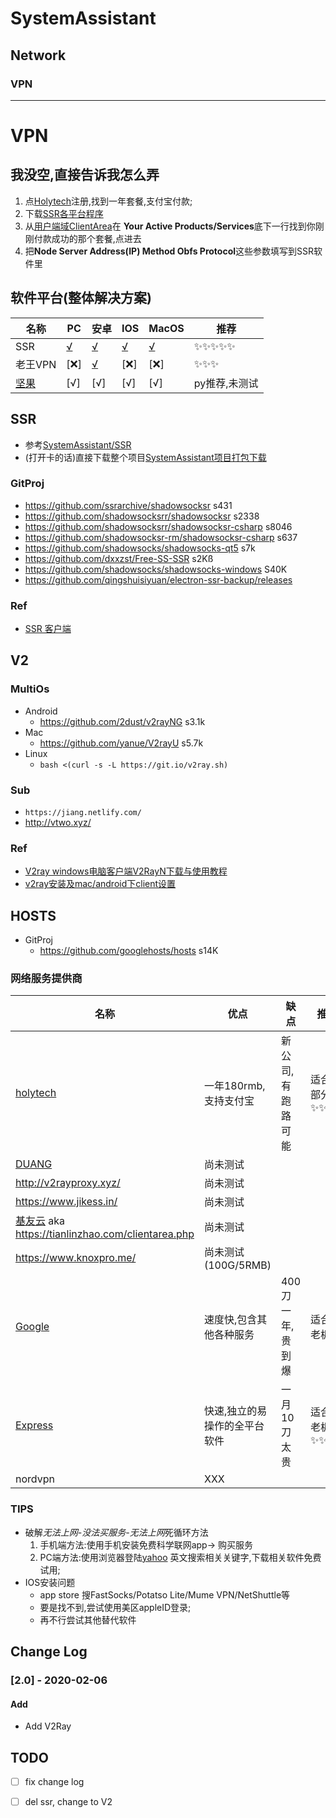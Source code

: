 # SystemAssistant
## Network
### VPN
----
# VPN
## **我没空,直接告诉我怎么弄**
1. 点[Holytech](https://service.holytech.tech/aff.php?aff=2277)注册,找到一年套餐,支付宝付款;
2. 下载[SSR各平台程序](https://github.com/liuwake/SystemAssitant/archive/master.zip)
3. 从[用户端域ClientArea](https://service.holytech.tech/clientarea.php)在 **Your Active Products/Services**底下一行找到你刚刚付款成功的那个套餐,点进去
4. 把**Node	Server Address(IP)	Method	Obfs	Protocol**这些参数填写到SSR软件里

## 软件平台(整体解决方案)
名称|PC  |安卓  |IOS|MacOS|推荐
--|--|--|--|--|--|
SSR |[√](https://github.com/liuwake/SystemAssitant/blob/master/Network/SSR/ShadowsocksR-win-4.9.0.zip)  |[√](https://github.com/liuwake/SystemAssitant/blob/master/Network/SSR/shadowsocksr.apk)  | [√](https://itunes.apple.com/us/app/fastsocks-proxy-vpn-tookit/id1388244800?mt=8)| [√](https://github.com/liuwake/SystemAssitant/blob/master/Network/SSR/ShadowsocksX-NG-R8.dmg)|✨✨✨✨✨
老王VPN|[❌]|[√](https://play.google.com/store/apps/details?id=com.findtheway)|[❌]|[❌]|✨✨✨
[坚果](https://nutsvpn.in/)| [√]| [√]| [√]| [√]| py推荐,未测试

## SSR
- 参考[SystemAssistant/SSR](https://github.com/liuwake/SystemAssitant/tree/master/Network/SSR)
- (打开卡的话)直接下载整个项目[SystemAssistant项目打包下载](https://github.com/liuwake/SystemAssitant/archive/master.zip)
### GitProj
- https://github.com/ssrarchive/shadowsocksr s431
- https://github.com/shadowsocksrr/shadowsocksr s2338
- https://github.com/shadowsocksrr/shadowsocksr-csharp s8046
- https://github.com/shadowsocksr-rm/shadowsocksr-csharp s637
- https://github.com/shadowsocks/shadowsocks-qt5 s7k
- https://github.com/dxxzst/Free-SS-SSR s2Kß
- https://github.com/shadowsocks/shadowsocks-windows S40K
- https://github.com/qingshuisiyuan/electron-ssr-backup/releases
### Ref
  - [SSR 客户端](https://tlanyan.me/shadowsockr-shadowsocksr-shadowsocksrr-clients/)

## V2
### MultiOs
- Android
  - https://github.com/2dust/v2rayNG s3.1k
- Mac
  - https://github.com/yanue/V2rayU  s5.7k
- Linux
  - ```bash <(curl -s -L https://git.io/v2ray.sh)```
### Sub
- ```https://jiang.netlify.com/```
- http://vtwo.xyz/

### Ref
- [V2ray windows电脑客户端V2RayN下载与使用教程](https://garygeng.com/software/windows-v2rayn/)
- [v2ray安装及mac/android下client设置](https://www.jianshu.com/p/fdecbbf18e31)
## HOSTS
- GitProj
  - https://github.com/googlehosts/hosts s14K

###  网络服务提供商
名称| 优点 |缺点  |推荐
--|--|--|--|
[holytech](https://service.holytech.tech/aff.php?aff=2277)| 一年180rmb,支持支付宝 | 新公司,有跑路可能 |适合大部分人✨✨✨✨
[DUANG](https://billing.duangcloud.com/index.php)|尚未测试
http://v2rayproxy.xyz/|尚未测试
https://www.jikess.in/|尚未测试
[基友云](jiyou.cloud) aka https://tianlinzhao.com/clientarea.php|尚未测试
https://www.knoxpro.me/|尚未测试(100G/5RMB)
[Google](https://cloud.google.com/)|速度快,包含其他各种服务|400刀一年,贵到爆|适合煤老板✨
[Express](https://www.expressvpn.com/)|快速,独立的易操作的全平台软件|一月10刀太贵|适合煤老板✨✨
nordvpn|XXX

### TIPS
- 破解*无法上网-没法买服务-无法上网*死循环方法
   1. 手机端方法:使用手机安装免费科学联网app-> 购买服务
   	1. PC端方法:使用浏览器登陆[yahoo](https://www.yahoo.com/) 英文搜索相关关键字,下载相关软件免费试用;
- IOS安装问题
   - app store 搜FastSocks/Potatso Lite/Mume VPN/NetShuttle等
   - 要是找不到,尝试使用美区appleID登录;
   - 再不行尝试其他替代软件 	


## Change Log
### [2.0] - 2020-02-06
#### Add
* Add V2Ray

## TODO
- [ ] fix change log
- [ ] del ssr, change to V2






